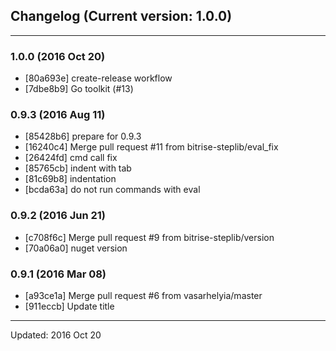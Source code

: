 ## Changelog (Current version: 1.0.0)

-----------------

### 1.0.0 (2016 Oct 20)

* [80a693e] create-release workflow
* [7dbe8b9] Go toolkit (#13)

### 0.9.3 (2016 Aug 11)

* [85428b6] prepare for 0.9.3
* [16240c4] Merge pull request #11 from bitrise-steplib/eval_fix
* [26424fd] cmd call fix
* [85765cb] indent with tab
* [81c69b8] indentation
* [bcda63a] do not run commands with eval

### 0.9.2 (2016 Jun 21)

* [c708f6c] Merge pull request #9 from bitrise-steplib/version
* [70a06a0] nuget version

### 0.9.1 (2016 Mar 08)

* [a93ce1a] Merge pull request #6 from vasarhelyia/master
* [911eccb] Update title

-----------------

Updated: 2016 Oct 20